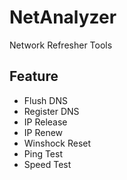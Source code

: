 # NetAnalyzer
Network Refresher Tools

## Feature
- Flush DNS
- Register DNS
- IP Release
- IP Renew
- Winshock Reset
- Ping Test
- Speed Test
